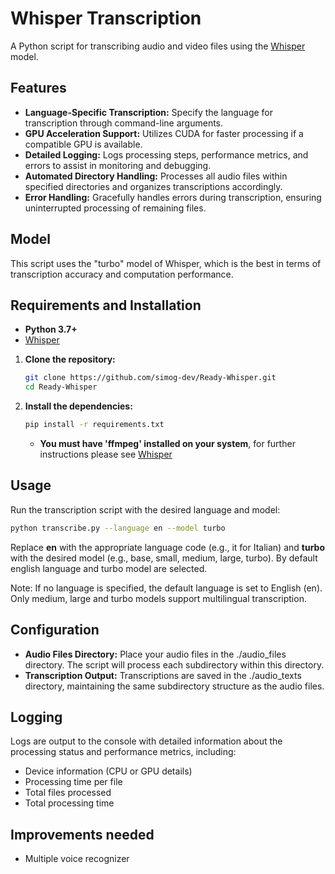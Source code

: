 # Whisper Transcription

A Python script for transcribing audio and video files using the [Whisper](https://github.com/openai/whisper) model.

## Features

- **Language-Specific Transcription:** Specify the language for transcription through command-line arguments.
- **GPU Acceleration Support:** Utilizes CUDA for faster processing if a compatible GPU is available.
- **Detailed Logging:** Logs processing steps, performance metrics, and errors to assist in monitoring and debugging.
- **Automated Directory Handling:** Processes all audio files within specified directories and organizes transcriptions accordingly.
- **Error Handling:** Gracefully handles errors during transcription, ensuring uninterrupted processing of remaining files.

## Model

This script uses the "turbo" model of Whisper, which is the best in terms of transcription accuracy and computation performance.

## Requirements and Installation

- **Python 3.7+**
- [Whisper](https://github.com/openai/whisper)

1. **Clone the repository:**

    ```bash
    git clone https://github.com/simog-dev/Ready-Whisper.git
    cd Ready-Whisper
    ```

2. **Install the dependencies:**
    ```bash
    pip install -r requirements.txt
    ```
    - **You must have 'ffmpeg' installed on your system**, for further instructions please see [Whisper](https://github.com/openai/whisper)

## Usage

Run the transcription script with the desired language and model:

```bash
python transcribe.py --language en --model turbo
```

Replace **en** with the appropriate language code (e.g., it for Italian) and **turbo** with the desired model (e.g., base, small, medium, large, turbo). By default english language and turbo model are selected.

Note: If no language is specified, the default language is set to English (en). Only medium, large and turbo models support multilingual transcription.

## Configuration

- **Audio Files Directory:** Place your audio files in the ./audio_files directory. The script will process each subdirectory within this directory.
- **Transcription Output:** Transcriptions are saved in the ./audio_texts directory, maintaining the same subdirectory structure as the audio files.

## Logging
Logs are output to the console with detailed information about the processing status and performance metrics, including:

- Device information (CPU or GPU details)
- Processing time per file
- Total files processed
- Total processing time

## Improvements needed
- Multiple voice recognizer
